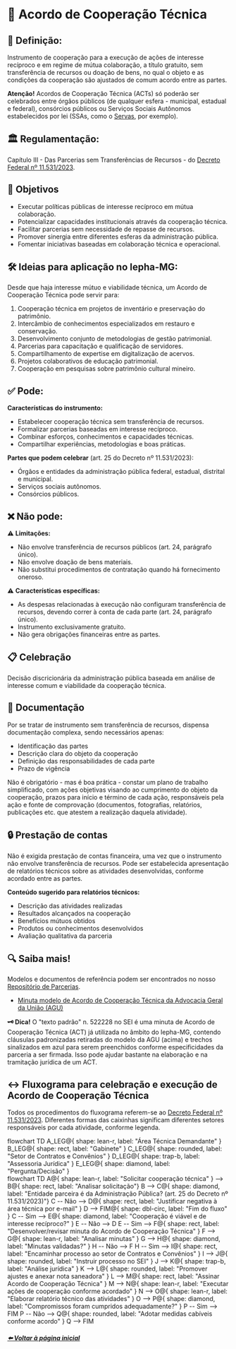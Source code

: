 # 🧩 Acordo de Cooperação Técnica

## 📌 Definição:
Instrumento de cooperação para a execução de ações de interesse recíproco e em regime de mútua colaboração, a título gratuito, sem transferência de recursos ou doação de bens, no qual o objeto e as condições da cooperação são ajustados de comum acordo entre as partes.

**Atenção!** Acordos de Cooperação Técnica (ACTs) só poderão ser celebrados entre órgãos públicos (de qualquer esfera - municipal, estadual e federal), consórcios públicos ou Serviços Sociais Autônomos estabelecidos por lei (SSAs, como o [Servas](https://www.almg.gov.br/legislacao-mineira/texto/LEI/22607/2017/?cons=1), por exemplo).

## 🏛️ Regulamentação:
Capítulo III - Das Parcerias sem Transferências de Recursos - do [Decreto Federal nº 11.531/2023](https://www.planalto.gov.br/ccivil_03/_ato2023-2026/2023/decreto/d11531.htm).

## 🎯 Objetivos
- Executar políticas públicas de interesse recíproco em mútua colaboração.
- Potencializar capacidades institucionais através da cooperação técnica.
- Facilitar parcerias sem necessidade de repasse de recursos.
- Promover sinergia entre diferentes esferas da administração pública.
- Fomentar iniciativas baseadas em colaboração técnica e operacional.

## 🛠️ Ideias para aplicação no Iepha-MG:
Desde que haja interesse mútuo e viabilidade técnica, um Acordo de Cooperação Técnica pode servir para:

1. Cooperação técnica em projetos de inventário e preservação do patrimônio.
2. Intercâmbio de conhecimentos especializados em restauro e conservação.
3. Desenvolvimento conjunto de metodologias de gestão patrimonial.
4. Parcerias para capacitação e qualificação de servidores.
5. Compartilhamento de expertise em digitalização de acervos.
6. Projetos colaborativos de educação patrimonial.
7. Cooperação em pesquisas sobre patrimônio cultural mineiro.

## ✅ Pode:
**Características do instrumento:**
- Estabelecer cooperação técnica sem transferência de recursos.
- Formalizar parcerias baseadas em interesse recíproco.
- Combinar esforços, conhecimentos e capacidades técnicas.
- Compartilhar experiências, metodologias e boas práticas.

**Partes que podem celebrar** (art. 25 do Decreto nº 11.531/2023):
- Órgãos e entidades da administração pública federal, estadual, distrital e municipal.
- Serviços sociais autônomos.
- Consórcios públicos.

## ❌ Não pode:
⚠️ **Limitações:**  
- Não envolve transferência de recursos públicos (art. 24, parágrafo único).
- Não envolve doação de bens materiais.
- Não substitui procedimentos de contratação quando há fornecimento oneroso.

⚠️ **Características específicas:**  
- As despesas relacionadas à execução não configuram transferência de recursos, devendo correr à conta de cada parte (art. 24, parágrafo único).
- Instrumento exclusivamente gratuito.
- Não gera obrigações financeiras entre as partes.

## 📋 Celebração
Decisão discricionária da administração pública baseada em análise de interesse comum e viabilidade da cooperação técnica.

## 🪪 Documentação
Por se tratar de instrumento sem transferência de recursos, dispensa documentação complexa, sendo necessários apenas:
- Identificação das partes
- Descrição clara do objeto da cooperação
- Definição das responsabilidades de cada parte
- Prazo de vigência
 
Não é obrigatório - mas é boa prática - constar um plano de trabalho simplificado, com ações objetivas visando ao cumprimento do objeto da cooperação, prazos para início e término de cada ação, responsáveis pela ação e fonte de comprovação (documentos, fotografias, relatórios, publicações etc. que atestem a realização daquela atividade).

## 🔒 Prestação de contas
Não é exigida prestação de contas financeira, uma vez que o instrumento não envolve transferência de recursos. Pode ser estabelecida apresentação de relatórios técnicos sobre as atividades desenvolvidas, conforme acordado entre as partes.

**Conteúdo sugerido para relatórios técnicos:**
- Descrição das atividades realizadas
- Resultados alcançados na cooperação
- Benefícios mútuos obtidos
- Produtos ou conhecimentos desenvolvidos
- Avaliação qualitativa da parceria

## 🔍 Saiba mais!
Modelos e documentos de referência podem ser encontrados no nosso [Repositório de Parcerias](https://iepha-mg.github.io/manual.appi/paginas/repositorio/README.html).
- [Minuta modelo de Acordo de Cooperação Técnica da Advocacia Geral da União (AGU)](https://www.gov.br/agu/pt-br/composicao/cgu/cgu/modelos/conveniosecongeneres/acordo-de-cooperacao-tecnica.pdf)

**🗝️ Dica!** O "texto padrão" n. 522228 no SEI é uma minuta de Acordo de Cooperação Técnica (ACT) já utilizada no âmbito do Iepha-MG, contendo cláusulas padronizadas retiradas do modelo da AGU (acima) e trechos sinalizados em azul para serem preenchidos conforme especificidades da parceria a ser firmada. Isso pode ajudar bastante na elaboração e na tramitação jurídica de um ACT.

## ↔️ Fluxograma para celebração e execução de Acordo de Cooperação Técnica
Todos os procedimentos do fluxograma referem-se ao [Decreto Federal nº 11.531/2023](https://www.planalto.gov.br/ccivil_03/_ato2023-2026/2023/decreto/d11531.htm). Diferentes formas das caixinhas significam diferentes setores responsáveis por cada atividade, conforme legenda.

<div class="mermaid">
flowchart TD
    A_LEG@{ shape: lean-r, label: "Área Técnica Demandante" }
    B_LEG@{ shape: rect, label: "Gabinete" }
    C_LEG@{ shape: rounded, label: "Setor de Contratos e Convênios" }
    D_LEG@{ shape: trap-b, label: "Assessoria Jurídica" }
    E_LEG@{ shape: diamond, label: "Pergunta/Decisão" }
</div>

<div class="mermaid">
flowchart TD
    A@{ shape: lean-r, label: "Solicitar cooperação técnica" } --> B@{ shape: rect, label: "Analisar solicitação"}
    B --> C@{ shape: diamond, label: "Entidade parceira é da Administração Pública? (art. 25 do Decreto nº 11.531/2023)"}
    C -- Não --> D@{ shape: rect, label: "Justificar negativa à área técnica por e-mail" }
    D --> FIM@{ shape: dbl-circ, label: "Fim do fluxo" }
    C -- Sim --> E@{ shape: diamond, label: "Cooperação é viável e de interesse recíproco?" }
    E -- Não --> D
    E -- Sim --> F@{ shape: rect, label: "Desenvolver/revisar minuta do Acordo de Cooperação Técnica" }
    F --> G@{ shape: lean-r, label: "Analisar minutas" }
    G --> H@{ shape: diamond, label: "Minutas validadas?" }
    H -- Não --> F
    H -- Sim --> I@{ shape: rect, label: "Encaminhar processo ao setor de Contratos e Convênios" }
    I --> J@{ shape: rounded, label: "Instruir processo no SEI" }
    J --> K@{ shape: trap-b, label: "Análise jurídica" }
    K --> L@{ shape: rounded, label: "Promover ajustes e anexar nota saneadora" }
    L --> M@{ shape: rect, label: "Assinar Acordo de Cooperação Técnica" }
    M --> N@{ shape: lean-r, label: "Executar ações de cooperação conforme acordado" }
    N --> O@{ shape: lean-r, label: "Elaborar relatório técnico das atividades" }
    O --> P@{ shape: diamond, label: "Compromissos foram cumpridos adequadamente?" }
    P -- Sim --> FIM
    P -- Não --> Q@{ shape: rounded, label: "Adotar medidas cabíveis conforme acordo" }
    Q --> FIM
</div>

<script type="module">
      import mermaid from 'https://cdn.jsdelivr.net/npm/mermaid@11/dist/mermaid.esm.min.mjs';
    
      mermaid.initialize({ startOnLoad: true });
</script>

##### [⬅️ Voltar à página inicial](https://iepha-mg.github.io/manual.appi)
